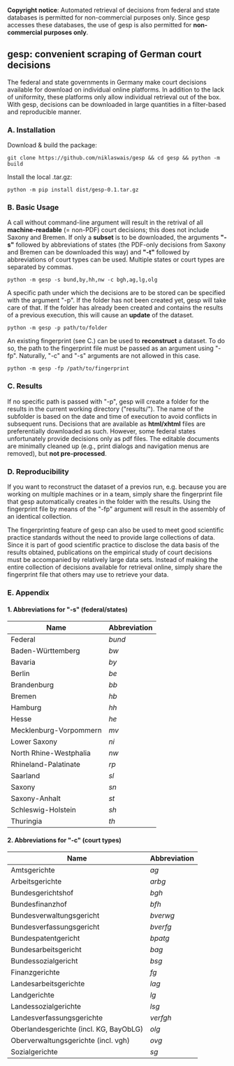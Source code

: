 **Copyright notice**: Automated retrieval of decisions from federal and state databases is permitted for non-commercial purposes only. Since gesp accesses these databases, the use of gesp is also permitted for **non-commercial purposes only**.

## gesp: convenient scraping of German court decisions

The federal and state governments in Germany make court decisions available for download on individual online platforms. In addition to the lack of uniformity, these platforms only allow individual retrieval out of the box. With gesp, decisions can be downloaded in large quantities in a filter-based and reproducible manner.

### A. Installation
Download & build the package:
```Shell
git clone https://github.com/niklaswais/gesp && cd gesp && python -m build
```
Install the local .tar.gz:
```Shell
python -m pip install dist/gesp-0.1.tar.gz
```

### B. Basic Usage
A call without command-line argument will result in the retrival of all **machine-readable** (= non-PDF) court decisions; this does not include Saxony and Bremen. If only a **subset** is to be downloaded, the arguments **"-s"** followed by abbreviations of states (the PDF-only decisions from Saxony and Bremen can be downloaded this way) and **"-t"** followed by abbreviations of court types can be used. Multiple states or court types are separated by commas.
```Shell
python -m gesp -s bund,by,hh,nw -c bgh,ag,lg,olg
```

A specific path under which the decisions are to be stored can be specified with the argument "-p". If the folder has not been created yet, gesp will take care of that. If the folder has already been created and contains the results of a previous execution, this will cause an **update** of the dataset.
```Shell
python -m gesp -p path/to/folder
```

An existing fingerprint (see C.) can be used to **reconstruct** a dataset. To do so, the path to the fingerprint file must be passed as an argument using "-fp". Naturally, "-c" and "-s" arguments are not allowed in this case.
```Shell
python -m gesp -fp /path/to/fingerprint
```

### C. Results
If no specific path is passed with "-p", gesp will create a folder for the results in the current working directory ("results/"). The name of the subfolder is based on the date and time of execution to avoid conflicts in subsequent runs. Decisions that are available as **html/xhtml** files are preferentially downloaded as such. However, some federal states unfortunately provide decisions only as pdf files. The editable documents are minimally cleaned up (e.g., print dialogs and navigation menus are removed), but **not pre-processed**.

### D. Reproducibility
If you want to reconstruct the dataset of a previos run, e.g. because you are working on multiple machines or in a team, simply share the fingerprint file that gesp automatically creates in the folder with the results. Using the fingerprint file by means of the "-fp" argument will result in the assembly of an identical collection.

The fingerprinting feature of gesp can also be used to meet good scientific practice standards without the need to provide large collections of data. Since it is part of good scientific practice to disclose the data basis of the results obtained, publications on the empirical study of court decisions must be accompanied by relatively large data sets. Instead of making the entire collection of decisions available for retrieval online, simply share the fingerprint file that others may use to retrieve your data.

### E. Appendix
#### 1. Abbreviations for "-s" (federal/states)
| Name | Abbreviation |
| --- | --- |
| Federal | *bund* |
| Baden-Württemberg | *bw* |
| Bavaria | *by* |
| Berlin | *be* |
| Brandenburg | *bb* |
| Bremen | *hb* |
| Hamburg | *hh* |
| Hesse | *he* |
| Mecklenburg-Vorpommern | *mv* |
| Lower Saxony | *ni* |
| North Rhine-Westphalia | *nw* |
| Rhineland-Palatinate | *rp* |
| Saarland | *sl* |
| Saxony | *sn* |
| Saxony-Anhalt | *st* |
| Schleswig-Holstein | *sh* |
| Thuringia | *th* |

#### 2. Abbreviations for "-c" (court types)
| Name | Abbreviation |
| --- | --- |
| Amtsgerichte | *ag* |
| Arbeitsgerichte | *arbg* |
| Bundesgerichtshof | *bgh* |
| Bundesfinanzhof | *bfh* |
| Bundesverwaltungsgericht | *bverwg* |
| Bundesverfassungsgericht | *bverfg* |
| Bundespatentgericht | *bpatg* |
| Bundesarbeitsgericht | *bag* |
| Bundessozialgericht | *bsg* |
| Finanzgerichte | *fg* |
| Landesarbeitsgerichte | *lag* |
| Landgerichte | *lg* |
| Landessozialgerichte | *lsg* |
| Landesverfassungsgerichte | *verfgh* |
| Oberlandesgerichte (incl. KG, BayObLG) | *olg* |
| Oberverwaltungsgerichte (incl. vgh) | *ovg* |
| Sozialgerichte | *sg* |
 
